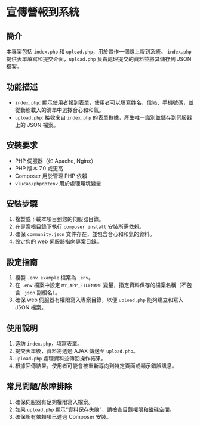 # 宣傳營報到系統

## 簡介
本專案包括 `index.php` 和 `upload.php`，用於實作一個線上報到系統。 `index.php` 提供表單填寫和提交介面，`upload.php` 負責處理提交的資料並將其儲存到 JSON 檔案。

## 功能描述
- `index.php`: 顯示使用者報到表單，使用者可以填寫姓名、信箱、手機號碼，並從動態載入的清單中選擇合心和和氣。
- `upload.php`: 接收來自 `index.php` 的表單數據，產生唯一識別並儲存到伺服器上的 JSON 檔案。

## 安裝要求
- PHP 伺服器（如 Apache, Nginx）
- PHP 版本 7.0 或更高
- Composer 用於管理 PHP 依賴
- `vlucas/phpdotenv` 用於處理環境變量

## 安裝步驟
1. 複製或下載本項目到您的伺服器目錄。
2. 在專案根目錄下執行 `composer install` 安裝所需依賴。
3. 確保 `community.json` 文件存在，並包含合心和和氣的資料。
4. 設定您的 web 伺服器指向專案目錄。

## 設定指南
1. 複製 `.env.example` 檔案為 `.env`。
2. 在 `.env` 檔案中設定 `MY_APP_FILENAME` 變量，指定資料保存的檔案名稱（不包含 `.json` 副檔名）。
3. 確保 web 伺服器有權限寫入專案目錄，以便 `upload.php` 能夠建立和寫入 JSON 檔案。

## 使用說明
1. 造訪 `index.php`，填寫表單。
2. 提交表單後，資料將透過 AJAX 傳送至 `upload.php`。
3. `upload.php` 處理資料並傳回操作結果。
4. 根據回傳結果，使用者可能會被重新導向到特定頁面或顯示錯誤訊息。

## 常見問題/故障排除
1. 確保伺服器有足夠權限寫入檔案。
2. 如果 `upload.php` 顯示“資料保存失敗”，請檢查目錄權限和磁碟空間。
3. 確保所有依賴項已透過 Composer 安裝。
